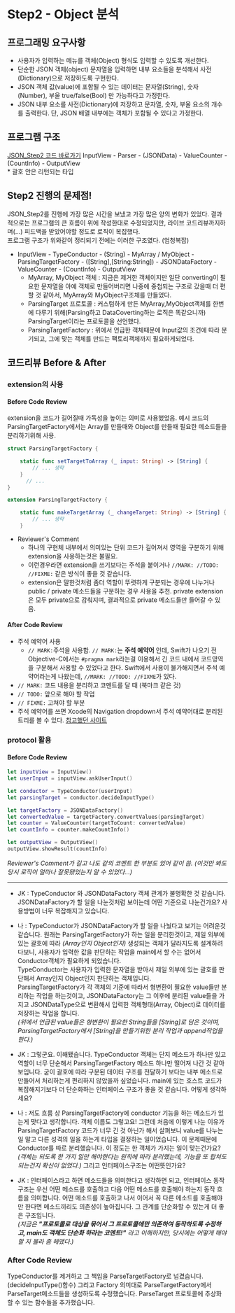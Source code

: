 # Step2 - Object 분석
## 프로그래밍 요구사항
- 사용자가 입력하는 메뉴를 객체(Object) 형식도 입력할 수 있도록 개선한다.
- 단순한 JSON 객체(object) 문자열을 입력하면 내부 요소들을 분석해서 사전(Dictionary)으로 저장하도록 구현한다.
- JSON 객체 값(value)에 포함될 수 있는 데이터는 문자열(String), 숫자(Number), 부울 true/false(Bool) 만 가능하다고 가정한다.
- JSON 내부 요소를 사전(Dictionary)에 저장하고 문자열, 숫자, 부울 요소의 개수를 출력한다. 단, JSON 배열 내부에는 객체가 포함될 수 있다고 가정한다.

## 프로그램 구조
[JSON_Step2 코드 바로가기](https://github.com/youth27/swift-jsonparser/tree/jsonparser-step2/JSONParser/JSONParser)
InputView - Parser - (JSONData) - ValueCounter - (CountInfo) - OutputView <br/>
\* 괄호 안은 리턴되는 타입


## Step2 진행의 문제점!
JSON_Step2를 진행에 가장 많은 시간을 보냈고 가장 많은 양의 변화가 있었다. 결과적으로는 프로그램의 큰 흐름이 위에 작성한대로 수정되었지만, 라이브 코드리뷰까지하며(...) 피드백을 받았어야할 정도로 로직이 복잡했다. <br/>
프로그램 구조가 위와같이 정리되기 전에는 이러한 구조였다. (엄청복잡)
- InputView - TypeConductor - (String) - MyArray / MyObject -  ParsingTargetFactory - ([String],[String:String]) - JSONDataFactory - ValueCounter - (CountInfo) - OutputView
  - MyArray, MyObject 객체 : 지금은 제거한 객체이지만 일단 converting이 필요한 문자열을 아예 객체로 만들어버리면 나중에 중첩되는 구조로 갔을때 더 편할 것 같아서, MyArray와 MyObject구조체를 만들었다.
  - ParsingTarget 프로토콜 : 커스텀하게 만든 MyArray,MyObject객체를 한번에 다루기 위해(Parsing하고 DataCoverting하는 로직은 똑같으니까) ParsingTarget이라는 프로토콜을 선언했다.
  - ParsingTargetFactory : 위에서 언급한 객체때문에 Input값의 조건에 따라 분기되고, 그에 맞는 객체를 만드는 팩토리객체까지 필요하게되었다.

## 코드리뷰 Before & After

### extension의 사용
#### Before Code Review
extension을 코드가 길어질때 가독성을 높이는 의미로 사용했었음. 예시 코드의 ParsingTargetFactory에서는 Array를 만들때와 Object를 만들때 필요한 메소드들을 분리하기위해 사용.

```Swift
struct ParsingTargetFactory {

    static func setTargetToArray (_ input: String) -> [String] {
        // ... 생략
    }
      // ...
}

extension ParsingTargetFactory {

    static func makeTargetArray (_ changeTarget: String) -> [String] {
        // ... 생략
    }
```
- Reviewer's Comment
  - 하나의 구현체 내부에서 의미있는 단위 코드가 길어져서 영역을 구분하기 위해 extension을 사용하는것은 불필요.
  - 이런경우라면 extension을 쓰기보다는 주석을 붙이거나 `//MARK: //TODO: //FIXME:` 같은 방식이 좋을 것 같습니다.
  - extension은 말한것처럼 좀더 역할이 뚜렷하게 구분되는 경우에 나누거나 public / private 메소드들을 구분하는 경우 사용을 추천. private extension은 모두 private으로 감춰지며, 결과적으로 private 메소드들만 들어갈 수 있음.

#### After Code Review
- 주석 예약어 사용
  - `// MARK:`주석을 사용함. `// MARK:`는 **주석 예약어** 인데, Swift가 나오기 전 Objective-C에서는 `#pragma mark`라는걸 이용해서 긴 코드 내에서 코드영역을 구분해서 사용할 수 있었다고 한다. Swift에서 사용이 불가해지면서 주석 예약어라는게 나왔는데, `//MARK: //TODO: //FIXME`가 있다.
- `// MARK:` 코드 내용을 분리하고 코멘트를 달 때 (북마크 같은 것)
- `// TODO:` 앞으로 해야 할 작업
- `// FIXME:` 고쳐야 할 부분
- 주석 예약어를 쓰면 Xcode의 Navigation dropdown서 주석 예약어대로 분리된 트리를 볼 수 있다. [참고했던 사이트](https://littlebitesofcocoa.com/207-annotating-swift-with-marks-todo-s-and-fixme-s)


### protocol 활용
#### Before Code Review
```Swift
let inputView = InputView()
let userInput = inputView.askUserInput()

let conductor = TypeConductor(userInput)
let parsingTarget = conductor.decideInputType()

let targetFactory = JSONDataFactory()
let convertedValue = targetFactory.convertValues(parsingTarget)
let counter = ValueCounter(targetToCount: convertedValue)
let countInfo = counter.makeCountInfo()

let outputView = OutputView()
outputView.showResult(countInfo)
```
*Reviewer's Comment가 길고 나도 같의 코멘트 한 부분도 있어 같이 씀. (이것만 봐도 당시 로직이 얼마나 잘못됐었는지 알 수 있었다...)*
***
- JK : TypeConductor 와 JSONDataFactory 객체 관계가 불명확한 것 같습니다.
JSONDataFactory가 할 일을 나눈것처럼 보이는데 어떤 기준으로 나눈건가요? 사용방법이 너무 복잡해지고 있습니다.

- 나 : TypeConductor가 JSONDataFactory가 할 일을 나눴다고 보기는 어려운것 같습니다.
원래는 ParsingTargetFactory가 하는 일을 분리한것이고, 제일 외부에 있는 괄호에 따라 *(Array인지 Object인지)* 생성되는 객체가 달라지도록 설계하려다보니, 사용자가 입력한 값을 판단하는 작업을 main에서 할 수는 없어서 Conductor객체가 필요하게 되었습니다.<br/>
TypeConductor는 사용자가 입력한 문자열을 받아서 제일 외부에 있는 괄호를 판단해서 Array인지 Object인지 판단하는 객체입니다.<br/>
ParsingTargetFactory가 각 객체의 기준에 따라서 형변환이 필요한 value들만 분리하는 작업을 하는것이고, JSONDataFactory는 그 이후에 분리된 value들을 가지고 JSONDataType으로 변환해서 입력한 객체형태(Array, Object)로 데이터를 저장하는 작업을 합니다.<br/>
*(위에서 언급된 value들은 형변환이 필요한 String들을 [String]로 담은 것이며, ParsingTargetFactory에서 [String]을 만들기위한 분리 작업과 append작업을 한다.)*

- JK : 그렇군요. 이해됐습니다. TypeConductor 객체는 단지 메소드가 하나만 있고 역할이 너무 단순해서 ParsingTargetFactory 메소드 하나만 떨어져 나간 것 같아 보입니다. 굳이 괄호에 따라 구분된 데이터 구조를 전달하기 보다는 내부 메소드로 만들어서 처리하는게 편리하지 않았을까 싶었습니다. main에 있는 호스트 코드가 복잡해지기보다 더 단순화하는 인터페이스 구조가 좋을 것 같습니다. 어떻게 생각하세요?

- 나 : 저도 흐름 상 ParsingTargetFactory에 conductor 기능을 하는 메소드가 있는게 맞다고 생각합니다. 객체 이름도 그렇고요!
그런데 처음에 이렇게 나눈 이유가 ParsingTargetFactory 코드가 너무 긴 것 아닌가 해서 살펴보니 value를 나누는 일 말고 다른 성격의 일을 하는게 타입을 결정하는 일이었습니다. 이 문제때문에 Conductor를 따로 분리했습니다. 이 정도는 한 객체가 가지는 일이 맞는건가요? *(객체는 되도록 한 가지 일만 해야한다는 원칙에 따라 분리했는데, 기능을 또 합쳐도 되는건지 확신이 없었다.)*
그리고 인터페이스구조는 어떤뜻인가요?

- JK : 인터페이스라고 하면 메소드들을 의미한다고 생각하면 되고, 인터페이스 동작 구조는 우선 어떤 메소드를 호출하고 다음 어떤 메소드를 호출해야 하는지 동작 흐름을 의미합니다. 어떤 메소드를 호출하고 나서 이어서 꼭 다른 메소드를 호출해야만 한다면 메소드끼리도 의존성이 높아집니다. 그 관계를 단순화할 수 있는게 더 좋은 구조입니다. <br/> *(지금은 **"프로토콜로 대상을 묶어서 그 프로토콜에만 의존하여 동작하도록 수정하고, main도 객체도 단순화 하라는 코멘트!"** 라고 이해하지만, 당시에는 어떻게 해야할 지 몰라 좀 헤맸다.)*


### After Code Review
TypeConductor를 제거하고 그 책임을 ParseTargetFactory로 넘겼습니다. (decideInputType()함수) 그리고 Factory 의미대로 ParseTargetFactory에서 ParseTarget메소드들을 생성하도록 수정했습니다.
ParseTarget 프로토콜에 추상화 할 수 있는 함수들을 추가했습니다.
